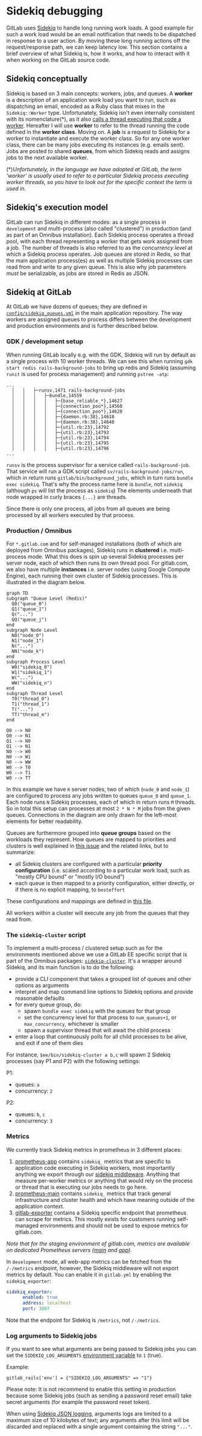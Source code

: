 # Sidekiq debugging

GitLab uses [Sidekiq](https://github.com/mperham/sidekiq) to handle long running work loads. A good example for such a work load would be an email notification that needs to be dispatched in response to a user action. By moving these long running actions off the request/response path, we can keep latency low. This section contains a brief overview of what Sidekiq is, how it works, and how to interact with it when working on the GitLab source code.

## Sidekiq conceptually

Sidekiq is based on 3 main concepts: workers, jobs, and queues. A **worker** is a description of an application work load you want to run, such as dispatching an email, encoded as a Ruby class that mixes in the `Sidekiq::Worker` type. Unfortunately, Sidekiq isn't even internally consistent with its nomenclature(*), as it also [calls a thread executing that code a worker](https://github.com/mperham/sidekiq/wiki/API#workers). Hereafter I will use **worker** to refer to the thread running the code defined in the **worker class**. Moving on. A **job** is a request to Sidekiq for a worker to instantiate and execute the worker class. So for any one worker class, there can be many jobs executing its instances (e.g. emails sent). Jobs are posted to shared **queues**, from which Sidekiq reads and assigns jobs to the next available worker.

(*)_Unfortunately, in the language we have adopted at GitLab, the term 'worker' is usually used to refer to a particular Sidekiq process executing worker threads, so you have to look out for the specific context the term is used in._

## Sidekiq's execution model

GitLab can run Sidekiq in different modes: as a single process in `development` and multi-process (also called "clustered") in production (and as part of an Omnibus installation). Each Sidekiq process operates a thread pool, with each thread representing a worker that gets work assigned from a job. The number of threads is also referred to as the _concurrency level_ at which a Sidekiq process operates. Job queues are stored in Redis, so that the main application process(es) as well as multiple Sidekiq processes can read from and write to any given queue. This is also why job parameters _must_ be serializable, as jobs are stored in Redis as JSON.

## Sidekiq at GitLab

At GitLab we have dozens of queues; they are defined in [`config/sidekiq_queues.yml`](https://gitlab.com/gitlab-org/gitlab/blob/master/config%2Fsidekiq_queues.yml) in the main application repository. The way workers are assigned queues to process differs between the development and production environments and is further described below.

### GDK / development setup

When running GitLab locally e.g. with the GDK, Sidekiq will run by default as a single process with 10 worker threads. We can see this when running `gdk start redis rails-background-jobs` to bring up redis and Sidekiq (assuming `runit` is used for process management) and running `pstree -atp`:

```
...
  │   │   ├─runsv,1471 rails-background-jobs
  │   │   │   ├─bundle,14559
  │   │   │   │   ├─{base_reliable_*},14627
  │   │   │   │   ├─{connection_poo*},14568
  │   │   │   │   ├─{connection_poo*},14628
  │   │   │   │   ├─{daemon.rb:38},14618
  │   │   │   │   ├─{daemon.rb:38},14640
  │   │   │   │   ├─{util.rb:23},14792
  │   │   │   │   ├─{util.rb:23},14793
  │   │   │   │   ├─{util.rb:23},14794
  │   │   │   │   ├─{util.rb:23},14795
  │   │   │   │   ├─{util.rb:23},14796
...
```

`runsv` is the process supervisor for a service called `rails-background-job`. That service will run a GDK script called `sv/rails-background-jobs/run`, which in return runs `gitlab/bin/background_jobs`, which in turn runs `bundle exec sidekiq`. That's why the process name here is `bundle`, not `sidekiq` (although `ps` will list the process as `sidekiq`) The elements underneath that node wrapped in curly braces `{...}` are threads.

Since there is only one process, all jobs from all queues are being processed by all workers executed by that process.

### Production / Omnibus

For `*.gitlab.com` and for self-managed installations (both of which are deployed from Omnibus packages), Sidekiq runs in **clustered** i.e. multi-process mode. What this does is spin up several Sidekiq processes per server node, each of which then runs its own thread pool. For gitlab.com, we also have multiple **instances** i.e. server nodes (using Google Compute Engine), each running their own cluster of Sidekiq processes. This is illustrated in the diagram below.

```mermaid
graph TD
subgraph "Queue Level (Redis)"
  Q0("queue_0")
  Q1("queue_1")
  Q("...")
  QQ("queue_j")
end
subgraph Node Level
  N0("node_0")
  N1("node_1")
  N("...")
  NN("node_k")
end
subgraph Process Level
  W0("sidekiq_0")
  W1("sidekiq_1")
  W("...")
  WW("sidekiq_n")
end
subgraph Thread Level
  T0("thread_0")
  T1("thread_1")
  T("...")
  TT("thread_m")
end

Q0 --> N0
Q0 --> N1
Q1 --> N0
Q1 --> N1
N0 --> W0
N0 --> W1
N0 --> WW
W0 --> T0
W0 --> T1
W0 --> TT
```

In this example we have `K` server nodes, two of which (`node_0` and `node_1`) are configured to process any jobs written to queues `queue_0` and `queue_1`.
Each node runs `N` Sidekiq processes, each of which in return runs `M` threads. So in total this setup can processes at most `2 * N * M` jobs from the given queues.
Connections in the diagram are only drawn for the left-most elements for better readability.

Queues are furthermore grouped into **queue groups** based on the workloads they represent.
How queues are mapped to priorities and clusters is well explained in [this issue](https://gitlab.com/gitlab-org/gitlab/issues/32258) and the related links, but to summarize:

- all Sidekiq clusters are configured with a particular **priority configuration** (i.e. scaled according to a particular work load, such as "mostly CPU bound" or "mostly I/O bound")
- each queue is then mapped to a priority configuration, either directly, or if there is no explicit mapping, to `besteffort`

These configurations and mappings are defined in [this file](https://ops.gitlab.net/gitlab-cookbooks/chef-repo/blob/master/tools/sidekiq-config/sidekiq-queue-configurations.libsonnet).

All workers within a cluster will execute any job from the queues that they read from.

### The `sidekiq-cluster` script

To implement a multi-process / clustered setup such as for the environments mentioned above we use a GitLab EE specific script that is part of the Omnibus packages: [`sidekiq-cluster`](https://gitlab.com/gitlab-org/gitlab/blob/master/ee%2Flib%2Fgitlab%2Fsidekiq_cluster.rb). It's a wrapper around Sidekiq, and its main function is to do the following:

- provide a CLI component that takes a grouped list of queues and other options as arguments
- interpret and map command line options to Sidekiq options and provide reasonable defaults
- for every queue group, do:
  - spawn `bundle exec sidekiq` with the queues for that group
  - set the concurrency level for that process to `num_queues+1`, or `max_concurrency`, whichever is smaller
  - spawn a supervisor thread that will await the child process
- enter a loop that continuously polls for all child processes to be alive, and exit if one of them dies

For instance, `$ee/bin/sidekiq-cluster a b,c` will spawn 2 Sidekiq processes (say P1 and P2) with the following settings:

P1:

- queues: `a`
- concurrency: `2`

P2:

- queues: `b`, `c`
- concurrency: `3`

### Metrics

We currently track Sidekiq metrics in prometheus in 3 different places:

1. [prometheus-app](https://prometheus-app.gprd.gitlab.net) contains `sidekiq_` metrics that are specific to application code executing in Sidekiq workers, most importantly anything we export through our [sidekiq middleware](https://gitlab.com/gitlab-org/gitlab/blob/master/lib%2Fgitlab%2Fsidekiq_middleware%2Fmetrics.rb). Anything that measure per-worker metrics or anything that would rely on the process or thread that is executing our jobs needs to go here.
1. [prometheus-main](https://prometheus.gprd.gitlab.net) contains `sidekiq_` metrics that track general infrastructure and cluster health and which have meaning outside of the application context.
1. [gitlab-exporter](https://gitlab.com/gitlab-org/gitlab-exporter) contains a Sidekiq specific endpoint that prometheus can scrape for metrics. This mostly exists for customers running self-managed environments and should not be used to expose metrics for gitlab.com.

_Note that for the staging environment of gitlab.com, metrics are available on dedicated Prometheus servers ([main](https://prometheus.gstg.gitlab.net) and [app](https://prometheus-app.gstg.gitlab.net))._

In `development` mode, all web-app metrics can be fetched from the `/-/metrics` endpoint, however, the Sidekiq middleware will not export metrics by default. You can enable it in `gitlab.yml` by enabling the `sidekiq_exporter`:

```yaml
sidekiq_exporter:
      enabled: true
      address: localhost
      port: 3807
```

Note that the endpoint for Sidekiq is `/metrics`, not `/-/metrics`.

### Log arguments to Sidekiq jobs

If you want to see what arguments are being passed to Sidekiq jobs you can set
the `SIDEKIQ_LOG_ARGUMENTS` [environment variable](https://docs.gitlab.com/omnibus/settings/environment-variables.html) to `1` (true).

Example:

```
gitlab_rails['env'] = {"SIDEKIQ_LOG_ARGUMENTS" => "1"}
```

Please note: It is not recommend to enable this setting in production because some
Sidekiq jobs (such as sending a password reset email) take secret arguments (for
example the password reset token).

When using [Sidekiq JSON logging](../administration/logs.md#sidekiqlog),
arguments logs are limited to a maximum size of 10 kilobytes of text;
any arguments after this limit will be discarded and replaced with a
single argument containing the string `"..."`.
